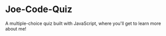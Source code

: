 # Joe-Code-Quiz
A multiple-choice quiz built with JavaScript, where you'll get to learn more about me!
